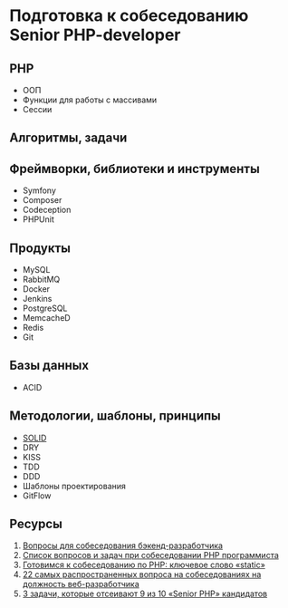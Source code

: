 # Подготовка к собеседованию Senior PHP-developer

## PHP
* ООП
* Функции для работы с массивами
* Сессии

## Алгоритмы, задачи


## Фреймворки, библиотеки и инструменты
* Symfony
* Composer
* Codeception
* PHPUnit

## Продукты
* MySQL
* RabbitMQ
* Docker
* Jenkins
* PostgreSQL
* MemcacheD
* Redis
* Git

## Базы данных
* ACID

## Методологии, шаблоны, принципы
* [SOLID](solid.md)
* DRY
* KISS
* TDD
* DDD
* Шаблоны проектирования
* GitFlow

## Ресурсы
1. [Вопросы для собеседования бэкенд-разработчика](https://habr.com/post/349434/)
2. [Список вопросов и задач при собеседовании PHP программиста](http://unetway.com/blog/spisok-voprosov-i-zadac-pri-sobesedovanii-php-programmista/)
3. [Готовимся к собеседованию по PHP: ключевое слово «static»](https://habr.com/post/259627/)
4. [22 самых распространенных вопроса на собеседованиях на должность веб-разработчика](https://tproger.ru/digest/most-common-questions-of-web-developer-interview/)
5. [3 задачи, которые отсеивают 9 из 10 «Senior PHP» кандидатов](https://habr.com/post/285398/)
